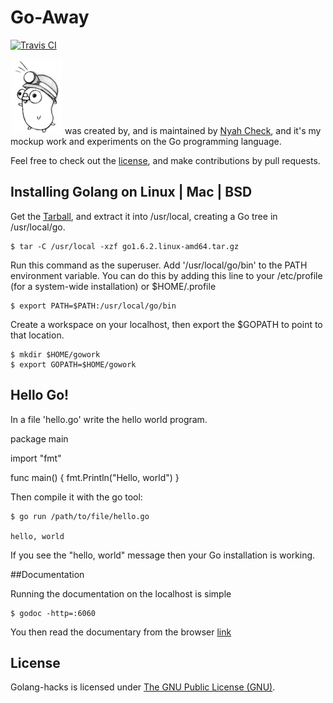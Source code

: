 Go-Away
=======
[![Travis CI](https://travis-ci.com/Ch3ck/Go-Away.svg?branch=master)](https://travis-ci.com/Ch3ck/Go-Away)

![Go-away](doc/logo.png "Gopher") was created by, and is maintained by [Nyah Check](https://github.com/Ch3ck), and it's my mockup work and experiments on the Go programming language.

Feel free to check out the [license](LICENSE), and make contributions by pull requests.


## Installing Golang on Linux | Mac | BSD

Get the [Tarball](https://golang.org/doc/install?download=go1.6.2.linux-amd64.tar.gz), and extract it into /usr/local, creating a Go tree in /usr/local/go.

```
$ tar -C /usr/local -xzf go1.6.2.linux-amd64.tar.gz

```

Run this command as the superuser. Add '/usr/local/go/bin' to the PATH environment variable. You can do this by adding this line to your /etc/profile (for a system-wide installation) or $HOME/.profile

```
$ export PATH=$PATH:/usr/local/go/bin

```

Create a workspace on your localhost, then export the $GOPATH to point to that location.

```
$ mkdir $HOME/gowork
$ export GOPATH=$HOME/gowork

```


## Hello Go!

In a file 'hello.go' write the hello world program.

package main

import "fmt"

func main() {
	fmt.Println("Hello, world")
}

Then compile it with the go tool:

```
$ go run /path/to/file/hello.go

hello, world

```
If you see the "hello, world" message then your Go installation is working.

##Documentation

Running the documentation on the localhost is simple

```
$ godoc -http=:6060

```
You then read the documentary from the browser [link](http://localhost:6060)

## License

Golang-hacks is licensed under [The GNU Public License (GNU)](LICENSE).

